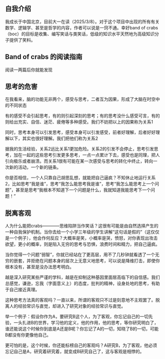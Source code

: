 ## 自我介绍
我成长于中国北京，目前大一在读（2025/3/8）。对于这个项目中出现的所有有关数学、逻辑学、甚至是哲学的内容，作者可以说是一窍不通。幸好band of crabs（boc）的目标是收集、编写笑话与类笑话，低级的知识水平天然地为高级知识分子提供了笑料。
## Band of crabs 的阅读指南
阅读一两篇后你就能发现
## 思考的危害
在我看来，脑的功能无非两个，感受与思考，二者互为因果，形成了大脑在时空中的不同状态

有的感受不会引起思考，有的则引起深刻的思考；有的思考没什么感受可言，有的则给出充实、自信、迷茫、疲倦等多种感受。我们不妨把以上的因果称为关系1

同时，思考本身可以引发思考，感受本身可以引发感受，前者好理解，后者好好理解以下，其实也很好理解。我们把他们称为关系2

据我的生活经验，关系2远比关系1更加危险。关系2的引发不会停止，思考引发思考，加在一起的这些思考引发更多思考，一点一点累计下去，感受也是同理，把人引向极乐或者崩溃。而关系1很有可能在某一次感受与思考的转化中终止，转向一次新的活动，一个新的链条。

你是否相信，一个人只靠自己胡思乱想，就能把自己逼疯？不知休止地运行关系2，比如思考“我是谁”，思考“我怎么能思考我是谁”，思考“我怎么能思考上一个问题”，甚至是思考“我根本不知道下一个问题是什么，我就知道我能思考下一个问题！”
## 脱离客观
人为什么能把crabs————思维陷阱当作笑话？这很有可能是由自然选择产生的一种自我保护机制。当你去给一个小学三年级的学生讲解“这句话是假的”（这仅仅是一个例子），他会作何反应？大概率是笑，小概率是哭，愤怒，对你表现出攻击欲望，更小的概率，则是陷入无穷的思考与恐惧，浪费时间和精力，把自己逼疯。

当你觉得一个问题“弱智”，你就已经站在了更高层，用不了几秒钟就看透了一个无穷的嵌套，并拒绝在问题本身的层次上无意义地思考，可以说是降维打击，即使你根本没有，甚至是没办法思考明白。

越是深入研究某些严谨的学科，越是在抑制这种基因里面居高临下的自信感。我们总感觉，谦逊，忘我（字面意义上）的态度，批判的精神，设身处地的思考，有助于自己接近真理。

这种思考方法真的客观吗？一直以来，所谓的客观只不过是刻意地不主观罢了。脱离人的经验常识与直觉，却进入了研究对象的经验常识与直觉。

举一个例子：假设你作为A，要研究B这个人，为了客观，你忘记自己的一切先验，一头扎进B的世界，学习他的定义，他的作用，他的思考，等你研究明白了，谁还能说这个时候你到底是A还是B呢？你忘记了A的一切，知晓了B的一切，可能B都没有你更像他自己。

更可怕的是，这个时候，你还能标榜自己的客观吗？A研究B，为了客观，他必须忘记自己是A，研究着研究着，就变成B研究自己了，这与客观是相悖的。

